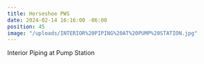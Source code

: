 ```yaml
---
title: Horseshoe PWS
date: 2024-02-14 16:16:00 -06:00
position: 45
image: "/uploads/INTERIOR%20PIPING%20AT%20PUMP%20STATION.jpg"
---
```


Interior Piping at Pump Station